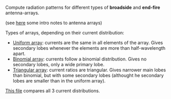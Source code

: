 Compute radiation patterns for different types of **broadside** and **end-fire** antenna-arrays.

(see [here](http://www.idc-online.com/technical_references/pdfs/electronic_engineering/Antenna_arrays.pdf) some intro notes to antenna arrays)

Types of arrays, depending on their current distribution:
- [Uniform array](uniform.m/): currents are the same in all elements of the array. Gives secondary lobes whenever the elements are more than half-wavelength apart.
- [Binomial array](binomial.m/): currents follow a binomial distribution. Gives no secondary lobes, only a wide primary lobe. 
- [Triangular array](triangular.m/): current ratios are triangular. Gives narrower main lobes than binomial, but with some secondary lobes (althought he secondary lobes are smaller than in the uniform array). 

[This file](Comparison.m/) compares all 3 current distributions. 
